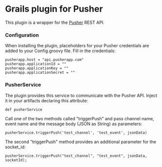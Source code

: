 # Grails plugin for Pusher

This plugin is a wrapper for the [Pusher](http://pusher.com/) REST API.

### Configuration

When installing the plugin, placeholders for your Pusher credentials are added to your Config.groovy file. 
Fill in the credentials:


    pusherapp.host = "api.pusherapp.com"
    pusherapp.applicationId = ""
    pusherapp.applicationKey = ""
    pusherapp.applicationSecret = ""
 

### PusherService

The plugin provides this service to communicate with the Pusher API.
Inject it in your artifacts declaring this attribute:

    def pusherService

Call one of the two methods called "triggerPush" and pass channel name, event name and the message body (JSON as String) as parameters:

    pusherService.triggerPush('test_channel', 'test_event', jsonData)

The second "triggerPush" method provides an additional parameter for the socket_id:

    pusherService.triggerPush("test_channel", "test_event", jsonData, socketId);
